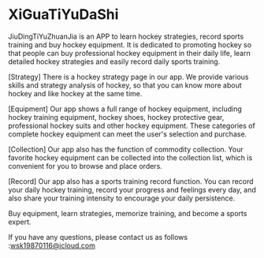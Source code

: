 # XiGuaTiYuDaShi

JiuDingTiYuZhuanJia is an APP to learn hockey strategies, record sports training and buy hockey equipment. It is dedicated to promoting hockey so that people can buy professional hockey equipment in their daily life, learn detailed hockey strategies and easily record daily sports training.

[Strategy] There is a hockey strategy page in our app. We provide various skills and strategy analysis of hockey, so that you can know more about hockey and like hockey at the same time.

[Equipment] Our app shows a full range of hockey equipment, including hockey training equipment, hockey shoes, hockey protective gear, professional hockey suits and other hockey equipment. These categories of complete hockey equipment can meet the user's selection and purchase.

[Collection] Our app also has the function of commodity collection. Your favorite hockey equipment can be collected into the collection list, which is convenient for you to browse and place orders.

[Record] Our app also has a sports training record function. You can record your daily hockey training, record your progress and feelings every day, and also share your training intensity to encourage your daily persistence.

Buy equipment, learn strategies, memorize training, and become a sports expert.

If you have any questions, please contact us as follows :wsk19870116@icloud.com
